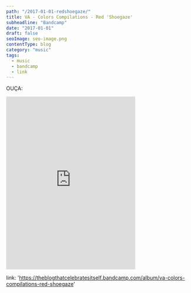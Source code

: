 ```yaml
---
path: "/2017-01-01-redshoegaze/"
title: VA - Colors Compilations - Red 'Shoegaze'
subheadline: "Bandcamp"
date: "2017-01-01"
draft: false
seoImage: seo-image.png
contentType: blog
category: "music"
tags:
  - music
  - bandcamp
  - link
---
```


OUÇA:

<iframe style='border: 0; width: 350px; height: 470px;' src='https://bandcamp.com/EmbeddedPlayer/album=2309252806/size=large/bgcol=ffffff/linkcol=0687f5/tracklist=false/transparent=true/' seamless><a href='http://theblogthatcelebratesitself.bandcamp.com/album/va-colors-compilations-red-shoegaze'>VA - Colors Compilations - Red &quot;Shoegaze&quot; by TBTCI</a></iframe>

link: 'https://theblogthatcelebratesitself.bandcamp.com/album/va-colors-compilations-red-shoegaze'
